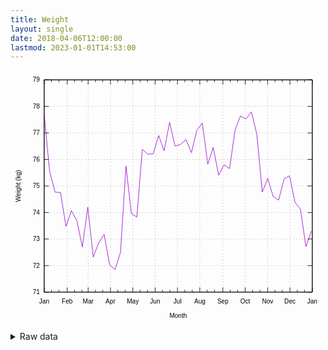 ```yaml
---
title: Weight
layout: single
date: 2018-04-06T12:00:00
lastmod: 2023-01-01T14:53:00
---
```


<svg width="600" height="480" viewBox="0 0 600 480" xmlns="http://www.w3.org/2000/svg" xmlns:xlink="http://www.w3.org/1999/xlink"><g fill="none"><rect width="600" height="480"/><g stroke="currentColor"><g color="gray" stroke-width=".5"><path class="gridline" d="m64.14 422.4h510.68" stroke="gray" stroke-dasharray="2,4"/></g><g color="black"><path d="m64.14 422.4h9m501.68 0h-9" stroke="#000"/><g transform="translate(55.75 426.3)" fill="#000" font-family="sans-serif" font-size="12" stroke="none" text-anchor="end"><text><tspan font-family="sans-serif">71</tspan></text></g></g><g color="gray" stroke-width=".5"><path class="gridline" d="m64.14 371.85h510.68" stroke="gray" stroke-dasharray="2,4"/></g><g color="black"><path d="m64.14 371.85h9m501.68 0h-9" stroke="#000"/><g transform="translate(55.75,375.75)" fill="#000" font-family="sans-serif" font-size="12" stroke="none" text-anchor="end"><text><tspan font-family="sans-serif">72</tspan></text></g></g><g color="gray" stroke-width=".5"><path class="gridline" d="m64.14 321.3h510.68" stroke="gray" stroke-dasharray="2,4"/></g><g color="black"><path d="m64.14 321.3h9m501.68 0h-9" stroke="#000"/><g transform="translate(55.75 325.2)" fill="#000" font-family="sans-serif" font-size="12" stroke="none" text-anchor="end"><text><tspan font-family="sans-serif">73</tspan></text></g></g><g color="gray" stroke-width=".5"><path class="gridline" d="m64.14 270.75h510.68" stroke="gray" stroke-dasharray="2,4"/></g><g color="black"><path d="m64.14 270.75h9m501.68 0h-9" stroke="#000"/><g transform="translate(55.75,274.65)" fill="#000" font-family="sans-serif" font-size="12" stroke="none" text-anchor="end"><text><tspan font-family="sans-serif">74</tspan></text></g></g><g color="gray" stroke-width=".5"><path class="gridline" d="m64.14 220.2h510.68" stroke="gray" stroke-dasharray="2,4"/></g><g color="black"><path d="m64.14 220.2h9m501.68 0h-9" stroke="#000"/><g transform="translate(55.75 224.1)" fill="#000" font-family="sans-serif" font-size="12" stroke="none" text-anchor="end"><text><tspan font-family="sans-serif">75</tspan></text></g></g><g color="gray" stroke-width=".5"><path class="gridline" d="m64.14 169.66h510.68" stroke="gray" stroke-dasharray="2,4"/></g><g color="black"><path d="m64.14 169.66h9m501.68 0h-9" stroke="#000"/><g transform="translate(55.75,173.56)" fill="#000" font-family="sans-serif" font-size="12" stroke="none" text-anchor="end"><text><tspan font-family="sans-serif">76</tspan></text></g></g><g color="gray" stroke-width=".5"><path class="gridline" d="m64.14 119.11h510.68" stroke="gray" stroke-dasharray="2,4"/></g><g color="black"><path d="m64.14 119.11h9m501.68 0h-9" stroke="#000"/><g transform="translate(55.75,123.01)" fill="#000" font-family="sans-serif" font-size="12" stroke="none" text-anchor="end"><text><tspan font-family="sans-serif">77</tspan></text></g></g><g color="gray" stroke-width=".5"><path class="gridline" d="m64.14 68.56h510.68" stroke="gray" stroke-dasharray="2,4"/></g><g color="black"><path d="m64.14 68.56h9m501.68 0h-9" stroke="#000"/><g transform="translate(55.75,72.46)" fill="#000" font-family="sans-serif" font-size="12" stroke="none" text-anchor="end"><text><tspan font-family="sans-serif">78</tspan></text></g></g><g color="gray" stroke-width=".5"><path class="gridline" d="m64.14 18.01h510.68" stroke="gray" stroke-dasharray="2,4"/></g><g color="black"><path d="m64.14 18.01h9m501.68 0h-9" stroke="#000"/><g transform="translate(55.75,21.91)" fill="#000" font-family="sans-serif" font-size="12" stroke="none" text-anchor="end"><text><tspan font-family="sans-serif">79</tspan></text></g></g><g color="gray" stroke-width=".5"><path class="gridline" d="m64.14 422.4v-404.39" stroke="gray" stroke-dasharray="2,4"/></g><g color="black"><path d="m64.14 422.4v-9m0-395.39v9" stroke="#000"/><g transform="translate(64.14 444.3)" fill="#000" font-family="sans-serif" font-size="12" stroke="none" text-anchor="middle"><text><tspan font-family="sans-serif">Jan</tspan></text></g><path d="m78.12 422.4v-4.5m0-399.89v4.5m13.98 399.89v-4.5m0-399.89v4.5" stroke="#000"/></g><g color="gray" stroke-width=".5"><path class="gridline" d="m108.07 422.4v-404.39" stroke="gray" stroke-dasharray="2,4"/></g><g color="black"><path d="m108.07 422.4v-9m0-395.39v9" stroke="#000"/><g transform="translate(108.07 444.3)" fill="#000" font-family="sans-serif" font-size="12" stroke="none" text-anchor="middle"><text><tspan font-family="sans-serif">Feb</tspan></text></g><path d="m122.05 422.4v-4.5m0-399.89v4.5m13.98 399.89v-4.5m0-399.89v4.5" stroke="#000"/></g><g color="gray" stroke-width=".5"><path class="gridline" d="m147.86 422.4v-404.39" stroke="gray" stroke-dasharray="2,4"/></g><g color="black"><path d="m147.86 422.4v-9m0-395.39v9" stroke="#000"/><g transform="translate(147.86 444.3)" fill="#000" font-family="sans-serif" font-size="12" stroke="none" text-anchor="middle"><text><tspan font-family="sans-serif">Mar</tspan></text></g><path d="m161.84 422.4v-4.5m0-399.89v4.5m13.98 399.89v-4.5m0-399.89v4.5" stroke="#000"/></g><g color="gray" stroke-width=".5"><path class="gridline" d="m190.38 422.4v-404.39" stroke="gray" stroke-dasharray="2,4"/></g><g color="black"><path d="m190.38 422.4v-9m0-395.39v9" stroke="#000"/><g transform="translate(190.38 444.3)" fill="#000" font-family="sans-serif" font-size="12" stroke="none" text-anchor="middle"><text><tspan font-family="sans-serif">Apr</tspan></text></g><path d="m204.36 422.4v-4.5m0-399.89v4.5m13.99 399.89v-4.5m0-399.89v4.5" stroke="#000"/></g><g color="gray" stroke-width=".5"><path class="gridline" d="m232.97 422.4v-404.39" stroke="gray" stroke-dasharray="2,4"/></g><g color="black"><path d="m232.97 422.4v-9m0-395.39v9" stroke="#000"/><g transform="translate(232.97 444.3)" fill="#000" font-family="sans-serif" font-size="12" stroke="none" text-anchor="middle"><text><tspan font-family="sans-serif">May</tspan></text></g><path d="m246.95 422.4v-4.5m0-399.89v4.5m13.98 399.89v-4.5m0-399.89v4.5" stroke="#000"/></g><g color="gray" stroke-width=".5"><path class="gridline" d="m275.5 422.4v-404.39" stroke="gray" stroke-dasharray="2,4"/></g><g color="black"><path d="m275.5 422.4v-9m0-395.39v9" stroke="#000"/><g transform="translate(275.5 444.3)" fill="#000" font-family="sans-serif" font-size="12" stroke="none" text-anchor="middle"><text><tspan font-family="sans-serif">Jun</tspan></text></g><path d="m289.48 422.4v-4.5m0-399.89v4.5m13.98 399.89v-4.5m0-399.89v4.5" stroke="#000"/></g><g color="gray" stroke-width=".5"><path class="gridline" d="m318.08 422.4v-404.39" stroke="gray" stroke-dasharray="2,4"/></g><g color="black"><path d="m318.08 422.4v-9m0-395.39v9" stroke="#000"/><g transform="translate(318.08 444.3)" fill="#000" font-family="sans-serif" font-size="12" stroke="none" text-anchor="middle"><text><tspan font-family="sans-serif">Jul</tspan></text></g><path d="m332.06 422.4v-4.5m0-399.89v4.5m13.99 399.89v-4.5m0-399.89v4.5" stroke="#000"/></g><g color="gray" stroke-width=".5"><path class="gridline" d="m360.61 422.4v-404.39" stroke="gray" stroke-dasharray="2,4"/></g><g color="black"><path d="m360.61 422.4v-9m0-395.39v9" stroke="#000"/><g transform="translate(360.61 444.3)" fill="#000" font-family="sans-serif" font-size="12" stroke="none" text-anchor="middle"><text><tspan font-family="sans-serif">Aug</tspan></text></g><path d="m374.59 422.4v-4.5m0-399.89v4.5m13.98 399.89v-4.5m0-399.89v4.5" stroke="#000"/></g><g color="gray" stroke-width=".5"><path class="gridline" d="m404.59 422.4v-404.39" stroke="gray" stroke-dasharray="2,4"/></g><g color="black"><path d="m404.59 422.4v-9m0-395.39v9" stroke="#000"/><g transform="translate(404.59 444.3)" fill="#000" font-family="sans-serif" font-size="12" stroke="none" text-anchor="middle"><text><tspan font-family="sans-serif">Sep</tspan></text></g><path d="m418.57 422.4v-4.5m0-399.89v4.5m13.99 399.89v-4.5m0-399.89v4.5" stroke="#000"/></g><g color="gray" stroke-width=".5"><path class="gridline" d="m447.12 422.4v-404.39" stroke="gray" stroke-dasharray="2,4"/></g><g color="black"><path d="m447.12 422.4v-9m0-395.39v9" stroke="#000"/><g transform="translate(447.12 444.3)" fill="#000" font-family="sans-serif" font-size="12" stroke="none" text-anchor="middle"><text><tspan font-family="sans-serif">Oct</tspan></text></g><path d="m461.1 422.4v-4.5m0-399.89v4.5m13.98 399.89v-4.5m0-399.89v4.5" stroke="#000"/></g><g color="gray" stroke-width=".5"><path class="gridline" d="m489.71 422.4v-404.39" stroke="gray" stroke-dasharray="2,4"/></g><g color="black"><path d="m489.71 422.4v-9m0-395.39v9" stroke="#000"/><g transform="translate(489.71 444.3)" fill="#000" font-family="sans-serif" font-size="12" stroke="none" text-anchor="middle"><text><tspan font-family="sans-serif">Nov</tspan></text></g><path d="m503.69 422.4v-4.5m0-399.89v4.5m13.98 399.89v-4.5m0-399.89v4.5" stroke="#000"/></g><g color="gray" stroke-width=".5"><path class="gridline" d="m532.23 422.4v-404.39" stroke="gray" stroke-dasharray="2,4"/></g><g color="black"><path d="m532.23 422.4v-9m0-395.39v9" stroke="#000"/><g transform="translate(532.23 444.3)" fill="#000" font-family="sans-serif" font-size="12" stroke="none" text-anchor="middle"><text><tspan font-family="sans-serif">Dec</tspan></text></g><path d="m546.22 422.4v-4.5m0-399.89v4.5m13.98 399.89v-4.5m0-399.89v4.5" stroke="#000"/></g><g color="gray" stroke-width=".5"><path class="gridline" d="m574.82 422.4v-404.39" stroke="gray" stroke-dasharray="2,4"/></g><g color="black"><path d="m574.82 422.4v-9m0-395.39v9" stroke="#000"/><g transform="translate(574.82 444.3)" fill="#000" font-family="sans-serif" font-size="12" stroke="none" text-anchor="middle"><text><tspan font-family="sans-serif">Jan</tspan></text></g><path d="m64.14 18.01v404.39h510.68v-404.39h-510.68z" stroke="#000"/><g transform="translate(19.18,220.21) rotate(270)" fill="#000" font-family="sans-serif" font-size="12" stroke="none" text-anchor="middle"><text><tspan font-family="sans-serif">Weight (kg)</tspan></text></g><g transform="translate(319.48 471.3)" fill="#000" font-family="sans-serif" font-size="12" stroke="none" text-anchor="middle"><text><tspan font-family="sans-serif">Month</tspan></text></g></g></g></g><g color="black" fill="none" stroke="currentColor"><path d="m64.14 83.72 10.39 108.73 10.38 39.48 10.39 0.82 10.39 64.37 10.38-29.86 10.39 19.16 10.38 50.05 10.39-75.81 10.39 94.98 10.38-27.22 10.39-16.01 10.39 58.23 10.38 8.71 10.39-32.77 10.39-164.17 10.38 90.45 10.39 6.54 10.38-128.89 10.39 8.99 10.39-0.61 10.38-34.73 10.39 29.04 10.39-54.35 10.38 45.36 10.39-3.1 10.39-9.39 10.38 25.09 10.39-42.76 10.38-13.69 10.39 78.19 10.39-31.91 10.38 53.18 10.39-19.96 10.39 7.28 10.38-73.09 10.39-27.19 10.39 5.77 10.38-13.54 10.39 42.58 10.38 110.25 10.39-26.22 10.39 34.72 10.38 6.72 10.39-40.5 10.39-5.67 10.38 50.23 10.39 13.36 10.39 71.25 10.38-29.67" stroke="#9400d3"/></g><g color="black" fill="none" stroke="currentColor"><path d="m64.14 18.01v404.39h510.68v-404.39h-510.68z" stroke="#000"/></g></svg>

<details><summary>Raw data</summary>
<pre>
2022-01-01,77.7
2022-01-02,78.3
2022-01-03,76.5
2022-01-04,76.3
2022-01-05,75.9
2022-01-06,76.0
2022-01-07,76.1
2022-01-08,75.6
2022-01-09,75.6
2022-01-10,75.5
2022-01-11,75.3
2022-01-14,75.2
2022-01-15,74.3
2022-01-16,74.9
2022-01-17,75.2
2022-01-18,74.0
2022-01-19,74.1
2022-01-20,74.7
2022-01-21,74.5
2022-01-22,73.7
2022-01-23,74.8
2022-01-24,74.5
2022-01-25,75.6
2022-01-26,73.4
2022-01-27,73.7
2022-01-28,74.4
2022-01-29,72.7
2022-01-30,73.4
2022-01-31,73.4
2022-02-01,73.2
2022-02-02,72.6
2022-02-03,72.7
2022-02-04,73.4
2022-02-05,72.9
2022-02-06,74.5
2022-02-07,74.2
2022-02-08,73.6
2022-02-09,74.1
2022-02-10,74.5
2022-02-11,73.9
2022-02-12,73.8
2022-02-13,74.6
2022-02-14,73.4
2022-02-15,74.0
2022-02-16,73.4
2022-02-17,73.6
2022-02-18,73.7
2022-02-19,72.6
2022-02-21,72.7
2022-02-22,72.7
2022-02-23,72.5
2022-02-24,72.3
2022-02-25,72.4
2022-02-26,71.6
2022-02-27,74.3
2022-02-28,74.4
2022-03-01,74.4
2022-03-02,73.7
2022-03-03,73.0
2022-03-04,72.9
2022-03-05,71.8
2022-03-06,74.1
2022-03-07,75.1
2022-03-08,73.1
2022-03-09,72.4
2022-03-10,73.2
2022-03-11,71.5
2022-03-12,73.3
2022-03-13,73.3
2022-03-14,74.2
2022-03-15,73.3
2022-03-16,73.0
2022-03-17,72.6
2022-03-18,73.2
2022-03-20,72.8
2022-03-21,73.7
2022-03-22,72.1
2022-03-23,72.4
2022-03-25,73.3
2022-03-26,72.2
2022-03-27,73.4
2022-03-28,72.3
2022-03-29,72.3
2022-03-30,72.3
2022-03-31,72.0
2022-04-01,72.5
2022-04-03,72.6
2022-04-04,71.7
2022-04-05,71.8
2022-04-06,72.0
2022-04-07,72.2
2022-04-08,71.5
2022-04-10,71.5
2022-04-11,72.0
2022-04-12,71.1
2022-04-13,71.8
2022-04-14,71.4
2022-04-15,72.5
2022-04-16,73.5
2022-04-17,75.5
2022-04-18,76.0
2022-04-19,77.0
2022-04-20,77.3
2022-04-21,75.8
2022-04-23,76.3
2022-04-24,77.0
2022-04-25,76.0
2022-04-26,74.3
2022-04-27,74.3
2022-04-28,74.0
2022-04-29,74.2
2022-04-30,73.9
2022-05-01,73.7
2022-05-02,73.8
2022-05-03,73.7
2022-05-04,73.8
2022-05-05,74.6
2022-05-06,74.5
2022-05-07,73.9
2022-05-08,73.9
2022-05-09,74.2
2022-05-10,74.2
2022-05-11,74.1
2022-05-13,74.4
2022-05-14,74.8
2022-05-15,76.8
2022-05-16,76.0
2022-05-17,75.2
2022-05-18,74.8
2022-05-19,74.9
2022-05-20,75.4
2022-05-21,75.1
2022-05-22,76.1
2022-05-23,76.0
2022-05-24,74.9
2022-05-25,75.3
2022-05-26,75.6
2022-05-27,76.1
2022-05-28,75.1
2022-05-29,75.6
2022-05-30,76.4
2022-05-31,75.9
2022-06-01,76.6
2022-06-02,76.5
2022-06-03,76.4
2022-06-04,77.3
2022-06-05,76.4
2022-06-06,76.9
2022-06-07,77.0
2022-06-08,76.1
2022-06-09,76.6
2022-06-10,76.2
2022-06-11,76.3
2022-06-12,76.6
2022-06-13,76.2
2022-06-14,76.4
2022-06-15,75.6
2022-06-16,76.5
2022-06-17,77.0
2022-06-18,77.2
2022-06-19,76.5
2022-06-20,78.0
2022-06-21,77.2
2022-06-22,76.3
2022-06-23,76.4
2022-06-25,77.4
2022-06-26,78.1
2022-06-27,77.9
2022-06-28,76.7
2022-06-29,76.4
2022-06-30,76.7
2022-07-01,77.3
2022-07-02,76.8
2022-07-03,76.3
2022-07-04,77.0
2022-07-05,76.1
2022-07-06,76.8
2022-07-07,76.7
2022-07-08,76.7
2022-07-09,76.8
2022-07-10,77.5
2022-07-11,77.1
2022-07-12,76.1
2022-07-13,76.8
2022-07-14,75.9
2022-07-15,76.5
2022-07-16,77.0
2022-07-17,77.1
2022-07-18,76.1
2022-07-19,76.0
2022-07-20,76.2
2022-07-21,76.4
2022-07-22,76.9
2022-07-23,75.9
2022-07-24,75.7
2022-07-25,77.1
2022-07-26,76.0
2022-07-27,76.6
2022-07-28,77.1
2022-07-29,77.3
2022-07-30,75.9
2022-07-31,76.1
2022-08-01,76.1
2022-08-02,76.4
2022-08-03,76.3
2022-08-04,77.4
2022-08-05,76.8
2022-08-06,75.9
2022-08-07,76.4
2022-08-08,75.8
2022-08-09,76.0
2022-08-10,76.2
2022-08-11,76.6
2022-08-12,75.8
2022-08-13,76.7
2022-08-14,76.3
2022-08-15,77.3
2022-08-16,76.7
2022-08-17,75.8
2022-08-18,76.3
2022-08-19,76.8
2022-08-20,75.4
2022-08-21,75.8
2022-08-22,75.9
2022-08-23,75.9
2022-08-24,76.6
2022-08-25,76.4
2022-08-26,76.7
2022-08-27,75.2
2022-08-28,76.9
2022-08-29,76.0
2022-08-30,76.4
2022-08-31,76.1
2022-09-01,76.4
2022-09-02,77.2
2022-09-03,75.8
2022-09-04,76.6
2022-09-05,75.8
2022-09-06,75.3
2022-09-07,75.4
2022-09-08,76.1
2022-09-09,76.0
2022-09-10,75.6
2022-09-12,76.3
2022-09-13,76.7
2022-09-14,77.3
2022-09-15,77.1
2022-09-16,78.1
2022-09-17,77.0
2022-09-18,77.1
2022-09-19,77.0
2022-09-20,77.5
2022-09-21,77.3
2022-09-22,77.6
2022-09-23,77.3
2022-09-24,76.8
2022-09-25,76.9
2022-09-26,78.6
2022-09-27,78.3
2022-09-28,77.6
2022-09-29,77.7
2022-09-30,77.4
2022-10-01,76.6
2022-10-02,76.4
2022-10-03,77.6
2022-10-04,76.7
2022-10-05,76.7
2022-10-06,77.7
2022-10-07,77.3
2022-10-08,76.9
2022-10-09,77.1
2022-10-10,78.0
2022-10-11,76.9
2022-10-12,77.2
2022-10-13,77.4
2022-10-14,76.7
2022-10-15,75.1
2022-10-16,76.2
2022-10-17,77.6
2022-10-18,76.6
2022-10-20,76.7
2022-10-21,76.4
2022-10-22,75.5
2022-10-23,74.5
2022-10-24,74.3
2022-10-25,74.7
2022-10-27,74.9
2022-10-28,74.1
2022-10-29,73.8
2022-10-30,73.9
2022-10-31,73.8
2022-11-01,74.7
2022-11-02,75.0
2022-11-03,72.6
2022-11-04,74.7
2022-11-05,73.3
2022-11-06,74.1
2022-11-07,75.5
2022-11-08,74.7
2022-11-09,74.6
2022-11-10,75.1
2022-11-11,74.4
2022-11-12,72.3
2022-11-13,74.6
2022-11-14,76.0
2022-11-15,74.3
2022-11-16,74.3
2022-11-17,74.7
2022-11-18,75.1
2022-11-19,74.1
2022-11-20,73.5
2022-11-21,75.6
2022-11-22,75.3
2022-11-23,74.7
2022-11-24,75.3
2022-11-25,74.9
2022-11-26,75.9
2022-11-28,75.4
2022-11-29,75.2
2022-11-30,75.1
2022-12-01,75.3
2022-12-02,75.4
2022-12-03,75.1
2022-12-04,75.8
2022-12-05,75.1
2022-12-06,74.3
2022-12-07,74.1
2022-12-08,74.8
2022-12-09,74.0
2022-12-10,73.0
2022-12-11,74.7
2022-12-12,75.8
2022-12-13,75.0
2022-12-14,74.3
2022-12-15,75.4
2022-12-16,74.3
2022-12-18,74.4
2022-12-19,75.3
2022-12-20,74.2
2022-12-21,75.0
2022-12-22,74.6
2022-12-24,72.5
2022-12-25,72.8
2022-12-26,72.8
2022-12-27,72.4
2022-12-28,73.5
2022-12-29,73.4
2022-12-30,73.1
2022-12-31,73.3
</pre></details>